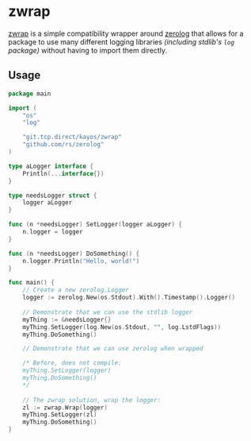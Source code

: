 # zwrap

[zwrap](https://git.tcp.direct/kayos/zwrap) is a simple compatibility wrapper around [zerolog](https://github.com/rs/zerolog) that allows for a package to use many different logging libraries _(including stdlib's `log` package)_ without having to import them directly.

## Usage

```go
package main

import (
	"os"
	"log"

	"git.tcp.direct/kayos/zwrap"
	"github.com/rs/zerolog"
)

type aLogger interface {
	Println(...interface{})
}

type needsLogger struct {
	logger aLogger
}

func (n *needsLogger) SetLogger(logger aLogger) {
	n.logger = logger
}

func (n *needsLogger) DoSomething() {
	n.logger.Println("Hello, world!")
}

func main() {
	// Create a new zerolog.Logger
	logger := zerolog.New(os.Stdout).With().Timestamp().Logger()
	
	// Demonstrate that we can use the stdlib logger
	myThing := &needsLogger{}
	myThing.SetLogger(log.New(os.Stdout, "", log.LstdFlags))
	myThing.DoSomething()

	// Demonstrate that we can use zerolog when wrapped

	/* Before, does not compile:
	myThing.SetLogger(logger)
	myThing.DoSomething()
	*/
	
	// The zwrap solution, wrap the logger:
	zl := zwrap.Wrap(logger)
	myThing.SetLogger(zl)
	myThing.DoSomething()
}

```
